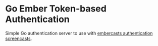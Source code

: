 # Go Ember Token-based Authentication



Simple Go authentication server to use with [embercasts authentication screencasts](http://www.embercasts.com/).

